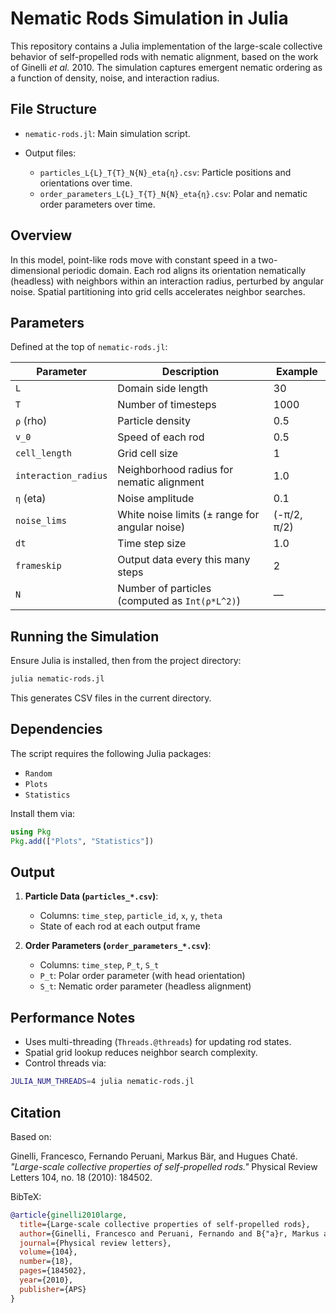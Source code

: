 # Nematic Rods Simulation in Julia

This repository contains a Julia implementation of the large-scale collective behavior of self-propelled rods with nematic alignment, based on the work of Ginelli *et al.* 2010. The simulation captures emergent nematic ordering as a function of density, noise, and interaction radius.

## File Structure

* `nematic-rods.jl`: Main simulation script.
* Output files:

  * `particles_L{L}_T{T}_N{N}_eta{η}.csv`: Particle positions and orientations over time.
  * `order_parameters_L{L}_T{T}_N{N}_eta{η}.csv`: Polar and nematic order parameters over time.

## Overview

In this model, point-like rods move with constant speed in a two-dimensional periodic domain. Each rod aligns its orientation nematically (headless) with neighbors within an interaction radius, perturbed by angular noise. Spatial partitioning into grid cells accelerates neighbor searches.

## Parameters

Defined at the top of `nematic-rods.jl`:

| Parameter            | Description                                    | Example     |
| -------------------- | ---------------------------------------------- | ----------- |
| `L`                  | Domain side length                             | 30          |
| `T`                  | Number of timesteps                            | 1000        |
| `ρ` (rho)            | Particle density                               | 0.5         |
| `v_0`                | Speed of each rod                              | 0.5         |
| `cell_length`        | Grid cell size                                 | 1           |
| `interaction_radius` | Neighborhood radius for nematic alignment      | 1.0         |
| `η` (eta)            | Noise amplitude                                | 0.1         |
| `noise_lims`         | White noise limits (± range for angular noise) | (-π/2, π/2) |
| `dt`                 | Time step size                                 | 1.0         |
| `frameskip`          | Output data every this many steps              | 2           |
| `N`                  | Number of particles (computed as `Int(ρ*L^2)`) | —           |

## Running the Simulation

Ensure Julia is installed, then from the project directory:

```bash
julia nematic-rods.jl
```

This generates CSV files in the current directory.

## Dependencies

The script requires the following Julia packages:

* `Random`
* `Plots`
* `Statistics`

Install them via:

```julia
using Pkg
Pkg.add(["Plots", "Statistics"])
```

## Output

1. **Particle Data (`particles_*.csv`)**:

   * Columns: `time_step`, `particle_id`, `x`, `y`, `theta`
   * State of each rod at each output frame

2. **Order Parameters (`order_parameters_*.csv`)**:

   * Columns: `time_step`, `P_t`, `S_t`
   * `P_t`: Polar order parameter (with head orientation)
   * `S_t`: Nematic order parameter (headless alignment)

## Performance Notes

* Uses multi-threading (`Threads.@threads`) for updating rod states.
* Spatial grid lookup reduces neighbor search complexity.
* Control threads via:

```bash
JULIA_NUM_THREADS=4 julia nematic-rods.jl
```

## Citation

Based on:

Ginelli, Francesco, Fernando Peruani, Markus Bär, and Hugues Chaté. *"Large-scale collective properties of self-propelled rods."* Physical Review Letters 104, no. 18 (2010): 184502.

BibTeX:

```bibtex
@article{ginelli2010large,
  title={Large-scale collective properties of self-propelled rods},
  author={Ginelli, Francesco and Peruani, Fernando and B{"a}r, Markus and Chat{'e}, Hugues},
  journal={Physical review letters},
  volume={104},
  number={18},
  pages={184502},
  year={2010},
  publisher={APS}
}
```
